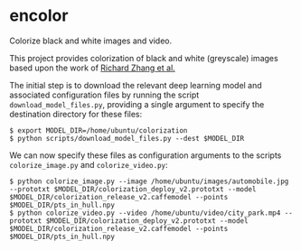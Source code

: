 # encolor
Colorize black and white images and video.

This project provides colorization of black and white (greyscale) images based 
upon the work of [Richard Zhang et al.](https://richzhang.github.io/colorization/)

The initial step is to download the relevant deep learning model and associated 
configuration files by running the script `download_model_files.py`, providing a 
single argument to specify the destination directory for these files:
```
$ export MODEL_DIR=/home/ubuntu/colorization
$ python scripts/download_model_files.py --dest $MODEL_DIR
```
We can now specify these files as configuration arguments to the scripts 
`colorize_image.py` and `colorize_video.py`:
```
$ python colorize_image.py --image /home/ubuntu/images/automobile.jpg --prototxt $MODEL_DIR/colorization_deploy_v2.prototxt --model $MODEL_DIR/colorization_release_v2.caffemodel --points $MODEL_DIR/pts_in_hull.npy
$ python colorize_video.py --video /home/ubuntu/video/city_park.mp4 --prototxt $MODEL_DIR/colorization_deploy_v2.prototxt --model $MODEL_DIR/colorization_release_v2.caffemodel --points $MODEL_DIR/pts_in_hull.npy
```
